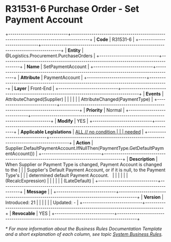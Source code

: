 ﻿---
erp.type: front-end-business-rule
erp.entity: Logistics.Procurement.PurchaseOrders
---

# R31531-6 Purchase Order - Set Payment Account
+-----------------------------+---------------------------------------------------------------------------------------+
| **Code**                    | R31531-6                                                                              |
+-----------------------------+---------------------------------------------------------------------------------------+
| **Entity**                  | @Logistics.Procurement.PurchaseOrders                                                                         |
+-----------------------------+---------------------------------------------------------------------------------------+
| **Name**                    | SetPaymentAccount                                                                     |
+-----------------------------+---------------------------------------------------------------------------------------+
| **Attribute**               | PaymentAccount                                                                        |
+-----------------------------+---------------------------------------------------------------------------------------+
| **Layer**                   | Front-End                                                                             |
+-----------------------------+---------------------------------------------------------------------------------------+
| **Events**                  | AttributeChanged(Supplier)                                                            |
|                             |                                                                                       |
|                             | AttributeChanged(PaymentType)                                                         |
+-----------------------------+---------------------------------------------------------------------------------------+
| **Priority**                | Normal                                                                                |
+-----------------------------+---------------------------------------------------------------------------------------+
| **Modify**                  | YES                                                                                   |
+-----------------------------+---------------------------------------------------------------------------------------+
| **Applicable Legislations** | [ALL // no condition                                                                  |
|                             | needed](https://confluence.erp.net/display/techdoc/Country+Specific+Functionality)    |
+-----------------------------+---------------------------------------------------------------------------------------+
| **Action**                  | Supplier.DefaultPaymentAccount.IfNullThen(PaymentType.GetDefaultPaymentAccount())     |
+-----------------------------+---------------------------------------------------------------------------------------+
| **Description**             | When Supplier or Payment Type is changed, Payment Account is changed to the           |
|                             | Supplier\'s Default Payment Account, or if it is null, to the Payment Type\'s         |
|                             | determined default Payment Account.                                                   |
|                             |                                                                                       |
|                             | (RecalcExpression)                                                                    |
|                             |                                                                                       |
|                             | (LateDefault)                                                                         |
+-----------------------------+---------------------------------------------------------------------------------------+
| **Message**                 |                                                                                       |
+-----------------------------+---------------------------------------------------------------------------------------+
| **Version**                 | Introduced: 21                                                                        |
|                             |                                                                                       |
|                             | Updated: -                                                                            |
+-----------------------------+---------------------------------------------------------------------------------------+
| **Revocable**               | YES                                                                                   |
+-----------------------------+---------------------------------------------------------------------------------------+

*\* For more information about the Business Rules Documentation Template and a short explanation of each column, see
topic [System Business Rules](../templates/template-description-system-business-rules.md).*

  

  
